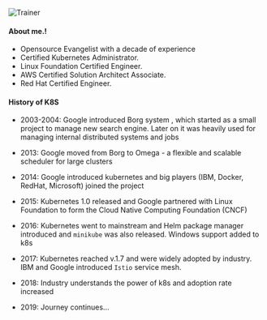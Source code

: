 

![Trainer](../images/profile.png?classes=shadow)

#### About me.!
 - Opensource Evangelist with a decade of experience
 - Certified Kubernetes Administrator.
 - Linux Foundation Certified Engineer.
 - AWS Certified Solution Architect Associate.
 - Red Hat Certified Engineer.
#### History of K8S
* 2003-2004: Google introduced Borg system , which started as a small project to manage new search engine.
Later on it was heavily used for managing internal distributed systems and jobs

* 2013: Google moved from Borg to Omega - a flexible and scalable scheduler for large clusters

* 2014: Google introduced kubernetes and big players (IBM, Docker, RedHat, Microsoft) joined the project

* 2015: Kubernetes 1.0 released and Google partnered with Linux Foundation to form the Cloud Native Computing Foundation (CNCF)

* 2016: Kubernetes went to mainstream and Helm package manager introduced and `minikube` was also released. Windows support added to k8s

* 2017: Kubernetes reached v.1.7 and were widely adopted by industry. IBM and Google introduced `Istio` service mesh.

* 2018: Industry understands the power of k8s and adoption rate increased

* 2019: Journey continues...

